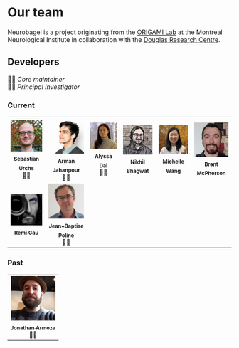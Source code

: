 # Our team

Neurobagel is a project originating from the [ORIGAMI Lab](https://neurodatascience.github.io/) at the Montreal Neurological Institute in collaboration with the [Douglas Research Centre](https://douglas.research.mcgill.ca/mallar-chakravarty/).

## Developers

🧑‍🍳 _Core maintainer_  
🧑‍🔬 _Principal Investigator_

### Current
<table>
  <tr>
    <td align="center"><a href="https://github.com/surchs"><img src="../../overrides/assets/img/sebastian_urchs.jpg" width="100px;" alt=""/><br /><sub><b>Sebastian Urchs</b></sub></a><br/>🧑‍🍳</td>
    <td align="center"><a href="https://github.com/rmanaem"><img src="../../overrides/assets/img/arman_jahanpour.jpg" width="100px;" alt=""/><br /><sub><b>Arman Jahanpour</b></sub></a><br/>🧑‍🍳</td>
    <td align="center"><a href="https://github.com/alyssadai"><img src="../../overrides/assets/img/alyssa_dai.png" width="100px;" alt=""/><br /><sub><b>Alyssa Dai</b></sub></a><br/>🧑‍🍳</td>
    <td align="center"><a href="https://github.com/nikhil153"><img src="../../overrides/assets/img/nikhil_bhagwat.jpg" width="100px;" alt=""/><br /><sub><b>Nikhil Bhagwat</b></sub></td>
    <td align="center"><a href="https://github.com/michellewang"><img src="../../overrides/assets/img/michelle_wang.jpg" width="100px;" alt=""/><br /><sub><b>Michelle Wang</b></sub></td>
    <td align="center"><a href="https://github.com/bcmcpher"><img src="../../overrides/assets/img/brent_mcpherson.jpg" width="100px;" alt=""/><br /><sub><b>Brent McPherson</b></sub></td>
  </tr>
  <tr>
    <td align="center"><a href="https://github.com/Remi-Gau"><img src="../../overrides/assets/img/remi_gau.jpeg" width="100px;" alt=""/><br /><sub><b>Remi Gau</b></sub></td>
    <td align="center"><a href="https://www.mcgill.ca/neuro/jean-baptiste-poline-phd"><img src="../../overrides/assets/img/jb.jpg" width="100px;" alt=""/><br /><sub><b>Jean-Baptise Poline</b></sub></a><br/>🧑‍🔬</td>
  </tr>
</table>

### Past
<table>
  <tr>
    <td align="center"><a href="https://github.com/jarmoza"><img src="../../overrides/assets/img/jonathan_armoza.jpg" width="100px;" alt=""/><br /><sub><b>Jonathan Armoza</b></sub></a><br/>🧑‍🍳</td>
  </tr>
</table>

